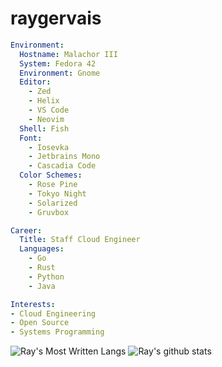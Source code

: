 # raygervais

```yaml
Environment:
  Hostname: Malachor III
  System: Fedora 42
  Environment: Gnome
  Editor: 
    - Zed
    - Helix
    - VS Code
    - Neovim
  Shell: Fish
  Font:
    - Iosevka
    - Jetbrains Mono
    - Cascadia Code
  Color Schemes:
    - Rose Pine
    - Tokyo Night
    - Solarized
    - Gruvbox

Career:
  Title: Staff Cloud Engineer
  Languages:
    - Go
    - Rust
    - Python
    - Java

Interests:
- Cloud Engineering
- Open Source
- Systems Programming
```

![Ray's Most Written Langs](https://github-readme-stats.vercel.app/api/top-langs/?username=raygervais&hide=html,css,js,javascript,python&theme=rose_pine)
![Ray's github stats](https://github-readme-stats.vercel.app/api?username=raygervais&show_icons=true&count_private=true&line_height=40&theme=rose_pine)
